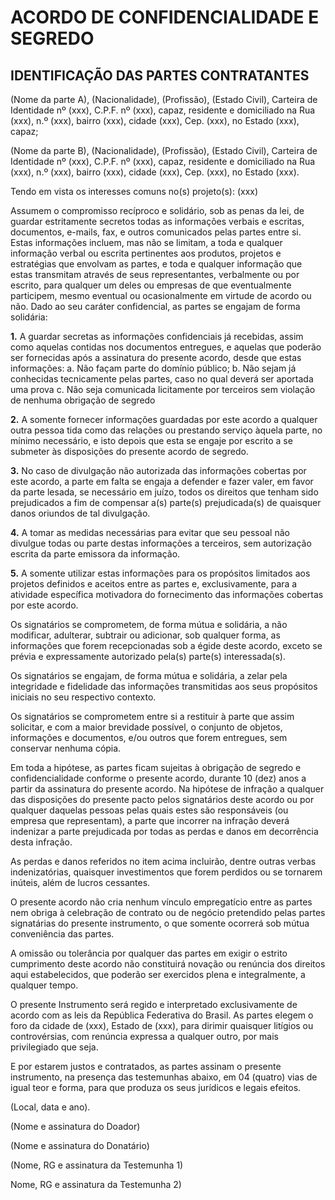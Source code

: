 # ACORDO DE CONFIDENCIALIDADE E SEGREDO

## IDENTIFICAÇÃO DAS PARTES CONTRATANTES

(Nome da parte A), (Nacionalidade), (Profissão), (Estado Civil), Carteira de Identidade nº (xxx), C.P.F. nº (xxx), capaz, residente e domiciliado na Rua (xxx), n.º (xxx), bairro (xxx), cidade (xxx), Cep. (xxx), no Estado (xxx), capaz;

(Nome da parte B), (Nacionalidade), (Profissão), (Estado Civil), Carteira de Identidade nº (xxx), C.P.F. nº (xxx), capaz, residente e domiciliado na Rua (xxx), n.º (xxx), bairro (xxx), cidade (xxx), Cep. (xxx), no Estado (xxx).

Tendo em vista os interesses comuns no(s) projeto(s): (xxx)

Assumem o compromisso recíproco e solidário, sob as penas da lei, de guardar estritamente secretos todas as informações verbais e escritas, documentos, e-mails, fax, e outros comunicados pelas partes entre si. Estas informações incluem, mas não se limitam, a toda e qualquer informação verbal ou escrita pertinentes aos produtos, projetos e estratégias que envolvam as partes, e toda e qualquer informação que estas transmitam através de seus representantes, verbalmente ou por escrito, para qualquer um deles ou empresas de que eventualmente participem, mesmo eventual ou ocasionalmente em virtude de acordo ou não.
Dado ao seu caráter confidencial, as partes se engajam de forma solidária:

**1.** A guardar secretas as informações confidenciais já recebidas, assim como aquelas contidas nos documentos entregues, e aquelas que poderão ser fornecidas após a assinatura do presente acordo, desde que estas informações:
a. Não façam parte do domínio público;
b. Não sejam já conhecidas tecnicamente pelas partes, caso no qual deverá ser aportada uma prova
c. Não seja comunicada licitamente por terceiros sem violação de nenhuma obrigação de segredo

**2.** A somente fornecer informações guardadas por este acordo a qualquer outra pessoa tida como das relações ou prestando serviço àquela parte, no mínimo necessário, e isto depois que esta se engaje por escrito a se submeter às disposições do presente acordo de segredo.

**3.** No caso de divulgação não autorizada das informações cobertas por este acordo, a parte em falta se engaja a defender e fazer valer, em favor da parte lesada, se necessário em juízo, todos os direitos que tenham sido prejudicados a fim de compensar a(s) parte(s) prejudicada(s) de quaisquer danos oriundos de tal divulgação.

**4.** A tomar as medidas necessárias para evitar que seu pessoal não divulgue todas ou parte destas informações a terceiros, sem autorização escrita da parte emissora da informação.

**5.** A somente utilizar estas informações para os propósitos limitados aos projetos definidos e aceitos entre as partes e, exclusivamente, para a atividade específica motivadora do fornecimento das informações cobertas por este acordo.

Os signatários se comprometem, de forma mútua e solidária, a não modificar, adulterar, subtrair ou adicionar, sob qualquer forma, as informações que forem recepcionadas sob a égide deste acordo, exceto se prévia e expressamente autorizado pela(s) parte(s) interessada(s).

Os signatários se engajam, de forma mútua e solidária, a zelar pela integridade e fidelidade das informações transmitidas aos seus propósitos iniciais no seu respectivo contexto.

Os signatários se comprometem entre si a restituir à parte que assim solicitar, e com a maior brevidade possível, o conjunto de objetos, informações e documentos, e/ou outros que forem entregues, sem conservar nenhuma cópia.

Em toda a hipótese, as partes ficam sujeitas à obrigação de segredo e confidencialidade conforme o presente acordo, durante 10 (dez) anos a partir da assinatura do presente acordo.
Na hipótese de infração a qualquer das disposições do presente pacto pelos signatários deste acordo ou por qualquer daquelas pessoas pelas quais estes são responsáveis (ou empresa que representam), a parte que incorrer na infração deverá indenizar a parte prejudicada por todas as perdas e danos em decorrência desta infração.

As perdas e danos referidos no item acima incluirão, dentre outras verbas indenizatórias, quaisquer investimentos que forem perdidos ou se tornarem inúteis, além de lucros cessantes.

O presente acordo não cria nenhum vínculo empregatício entre as partes nem obriga à celebração de contrato ou de negócio pretendido pelas partes signatárias do presente instrumento, o que somente ocorrerá sob mútua conveniência das partes.

A omissão ou tolerância por qualquer das partes em exigir o estrito cumprimento deste acordo não constituirá novação ou renúncia dos direitos aqui estabelecidos, que poderão ser exercidos plena e integralmente, a qualquer tempo.

O presente Instrumento será regido e interpretado exclusivamente de acordo com as leis da República Federativa do Brasil. As partes elegem o foro da cidade de (xxx), Estado de (xxx), para dirimir quaisquer litígios ou controvérsias, com renúncia expressa a qualquer outro, por mais privilegiado que seja.

E por estarem justos e contratados, as partes assinam o presente instrumento, na presença das testemunhas abaixo, em 04 (quatro) vias de igual teor e forma, para que produza os seus jurídicos e legais efeitos.

(Local, data e ano).

(Nome e assinatura do Doador)

(Nome e assinatura do Donatário)

(Nome, RG e assinatura da Testemunha 1)

Nome, RG e assinatura da Testemunha 2)